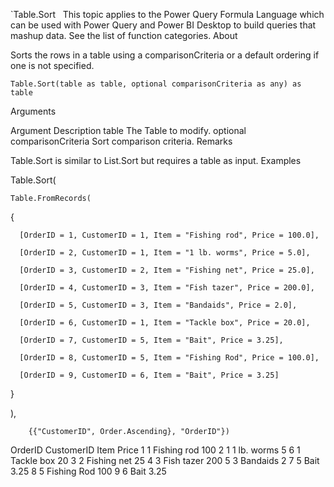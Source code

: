 `Table.Sort
 
This topic applies to the Power Query Formula Language which can be used with Power Query and Power BI Desktop to build queries that mashup data. See the list of function categories.
About


Sorts the rows in a table using a comparisonCriteria or a default ordering if one is not specified.


```Table.Sort(table as table, optional comparisonCriteria as any) as table ```

Arguments


Argument
Description
table
The Table to modify.
optional comparisonCriteria
Sort comparison criteria.
Remarks


Table.Sort is similar to List.Sort but requires a table as input.
Examples




Table.Sort(  
  
    Table.FromRecords(  
  
{  
  
      [OrderID = 1, CustomerID = 1, Item = "Fishing rod", Price = 100.0],  
  
      [OrderID = 2, CustomerID = 1, Item = "1 lb. worms", Price = 5.0],  
  
      [OrderID = 3, CustomerID = 2, Item = "Fishing net", Price = 25.0],  
  
      [OrderID = 4, CustomerID = 3, Item = "Fish tazer", Price = 200.0],  
  
      [OrderID = 5, CustomerID = 3, Item = "Bandaids", Price = 2.0],  
  
      [OrderID = 6, CustomerID = 1, Item = "Tackle box", Price = 20.0],  
  
      [OrderID = 7, CustomerID = 5, Item = "Bait", Price = 3.25],  
  
      [OrderID = 8, CustomerID = 5, Item = "Fishing Rod", Price = 100.0],  
  
      [OrderID = 9, CustomerID = 6, Item = "Bait", Price = 3.25]  
  
}  
  
),  
  
        {{"CustomerID", Order.Ascending}, "OrderID"})  

OrderID
CustomerID
Item
Price
1
1
Fishing rod
100
2
1
1 lb. worms
5
6
1
Tackle box
20
3
2
Fishing net
25
4
3
Fish tazer
200
5
3
Bandaids
2
7
5
Bait
3.25
8
5
Fishing Rod
100
9
6
Bait
3.25

